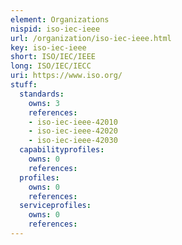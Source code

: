 ```yaml
---
element: Organizations
nispid: iso-iec-ieee
url: /organization/iso-iec-ieee.html
key: iso-iec-ieee
short: ISO/IEC/IEEE
long: ISO/IEC/IECC
uri: https://www.iso.org/
stuff:
  standards:
    owns: 3
    references:
    - iso-iec-ieee-42010
    - iso-iec-ieee-42020
    - iso-iec-ieee-42030
  capabilityprofiles:
    owns: 0
    references:
  profiles:
    owns: 0
    references:
  serviceprofiles:
    owns: 0
    references:
---
```

